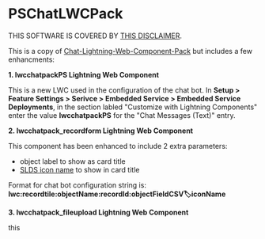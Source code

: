 # PSChatLWCPack

THIS SOFTWARE IS COVERED BY [THIS DISCLAIMER](https://raw.githubusercontent.com/thedges/Disclaimer/master/disclaimer.txt).

This is a copy of [Chat-Lightning-Web-Component-Pack](https://github.com/Colatabajonies/Chat-Lightning-Web-Component-Pack) but includes a few enhancments:

__1. lwcchatpackPS Lightning Web Component__

This is a new LWC used in the configuration of the chat bot. In __Setup > Feature Settings > Serivce > Embedded Service > Embedded Service Deployments__, in the section labled "Customize with Lightning Components" enter the value __lwcchatpackPS__ for the "Chat Messages (Text)" entry.

__2. lwcchatpack_recordform Lightning Web Component__

This component has been enhanced to include 2 extra parameters: 
* object label to show as card title
* [SLDS icon name](https://www.lightningdesignsystem.com/icons/) to show in card title
      
Format for chat bot configuration string is: __lwc:recordtile:objectName:recordId:objectFieldCSV:label:iconName__
      
__3. lwcchatpack_fileupload Lightning Web Component__ 

this 

